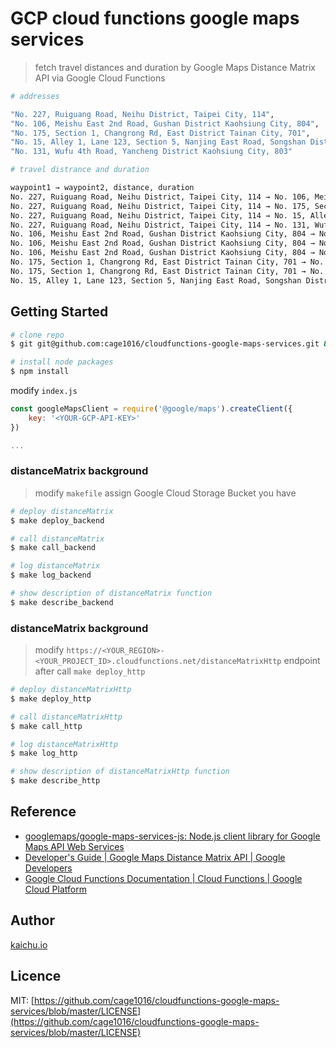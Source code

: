 # GCP cloud functions google maps services

> fetch travel distances and duration by Google Maps Distance Matrix API via Google Cloud Functions

```sh
# addresses

"No. 227, Ruiguang Road, Neihu District, Taipei City, 114",
"No. 106, Meishu East 2nd Road, Gushan District Kaohsiung City, 804",
"No. 175, Section 1, Changrong Rd, East District Tainan City, 701",
"No. 15, Alley 1, Lane 123, Section 5, Nanjing East Road, Songshan District Taipei City, 105",
"No. 131, Wufu 4th Road, Yancheng District Kaohsiung City, 803"
```

```sh
# travel distrance and duration

waypoint1 → waypoint2, distance, duration
No. 227, Ruiguang Road, Neihu District, Taipei City, 114 → No. 106, Meishu East 2nd Road, Gushan District Kaohsiung City, 804,  352777, 13532
No. 227, Ruiguang Road, Neihu District, Taipei City, 114 → No. 175, Section 1, Changrong Rd, East District Tainan City, 701,  314041, 12166
No. 227, Ruiguang Road, Neihu District, Taipei City, 114 → No. 15, Alley 1, Lane 123, Section 5, Nanjing East Road, Songshan District Taipei City, 105,  5183, 786
No. 227, Ruiguang Road, Neihu District, Taipei City, 114 → No. 131, Wufu 4th Road, Yancheng District Kaohsiung City, 803,  356215, 14018
No. 106, Meishu East 2nd Road, Gushan District Kaohsiung City, 804 → No. 175, Section 1, Changrong Rd, East District Tainan City, 701,  46668, 3203
No. 106, Meishu East 2nd Road, Gushan District Kaohsiung City, 804 → No. 15, Alley 1, Lane 123, Section 5, Nanjing East Road, Songshan District Taipei City, 105,  355412, 14134
No. 106, Meishu East 2nd Road, Gushan District Kaohsiung City, 804 → No. 131, Wufu 4th Road, Yancheng District Kaohsiung City, 803,  4166, 748
No. 175, Section 1, Changrong Rd, East District Tainan City, 701 → No. 15, Alley 1, Lane 123, Section 5, Nanjing East Road, Songshan District Taipei City, 105,  314265, 12478
No. 175, Section 1, Changrong Rd, East District Tainan City, 701 → No. 131, Wufu 4th Road, Yancheng District Kaohsiung City, 803,  49930, 3339
No. 15, Alley 1, Lane 123, Section 5, Nanjing East Road, Songshan District Taipei City, 105 → No. 131, Wufu 4th Road, Yancheng District Kaohsiung City, 803,  359470, 14335
```

## Getting Started

```sh
# clone repo
$ git git@github.com:cage1016/cloudfunctions-google-maps-services.git && cd cloudfunctions-google-maps-services

# install node packages
$ npm install
```

modify `index.js` <YOUR-GCP-API-KEY>

```js
const googleMapsClient = require('@google/maps').createClient({
    key: '<YOUR-GCP-API-KEY>'
})

...
```


### distanceMatrix background

> modify `makefile` assign Google Cloud Storage Bucket you have

```sh
# deploy distanceMatrix
$ make deploy_backend

# call distanceMatrix
$ make call_backend

# log distanceMatrix
$ make log_backend

# show description of distanceMatrix function
$ make describe_backend
```

### distanceMatrix background

> modify `https://<YOUR_REGION>-<YOUR_PROJECT_ID>.cloudfunctions.net/distanceMatrixHttp` endpoint after call `make deploy_http`

```sh
# deploy distanceMatrixHttp
$ make deploy_http

# call distanceMatrixHttp
$ make call_http

# log distanceMatrixHttp
$ make log_http

# show description of distanceMatrixHttp function
$ make describe_http
```

## Reference
- [googlemaps/google-maps-services-js: Node.js client library for Google Maps API Web Services](https://github.com/googlemaps/google-maps-services-js)
- [Developer's Guide  |  Google Maps Distance Matrix API  |  Google Developers](https://developers.google.com/maps/documentation/distance-matrix/intro?hl=en)
- [Google Cloud Functions Documentation  |  Cloud Functions  |  Google Cloud Platform](https://cloud.google.com/functions/docs/)

## Author

[kaichu.io](https://kaichu.io)

## Licence
MIT: [https://github.com/cage1016/cloudfunctions-google-maps-services/blob/master/LICENSE](https://github.com/cage1016/cloudfunctions-google-maps-services/blob/master/LICENSE)